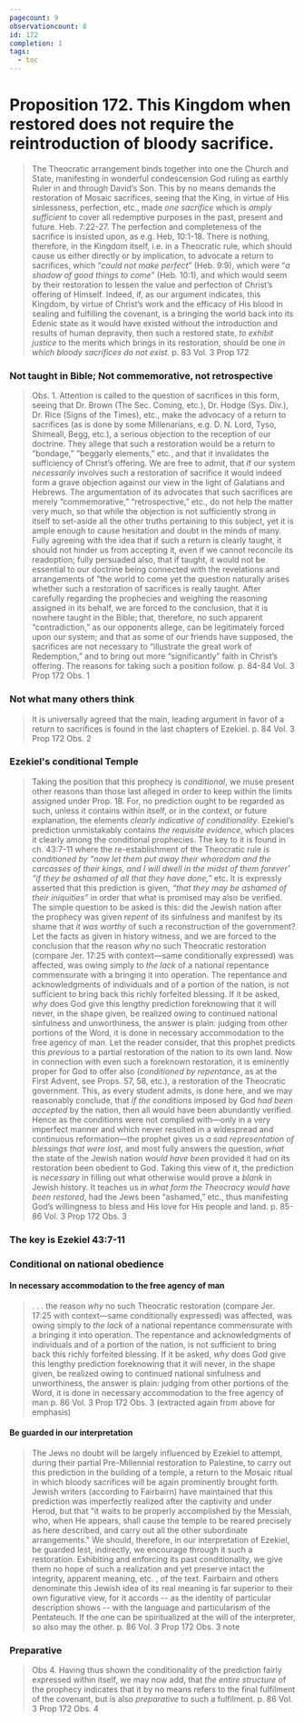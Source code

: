 ```yaml
---
pagecount: 9
observationcount: 8
id: 172
completion: 1
tags:
  - toc
---
```

# Proposition 172. This Kingdom when restored does not require the reintroduction of bloody sacrifice.

>The Theocratic arrangement binds together into one the Church and State, manifesting in wonderful condescension God ruling as earthly Ruler in and through David’s Son. This by no means demands the restoration of Mosaic sacrifices, seeing that the King, in virtue of His sinlessness, perfection, etc., made *one sacrifice* which is *amply sufficient* to cover all redemptive purposes in the past, present and future. Heb. 7:22-27. The perfection and completeness of the sacrifice is insisted upon, as e.g. Heb, 10:1-18. There is nothing, therefore, in the Kingdom itself, i.e. in a Theocratic rule, which should cause us either directly or by implication, to advocate a return to sacrifices, which “*could not make perfect*” (Heb. 9:9), which were “*a shadow of good things to come*” (Heb. 10:1), and which would seem by their restoration to lessen the value and perfection of Christ’s offering of Himself. Indeed, if, as our argument indicates, this Kingdom, by virtue of Christ’s work and the efficacy of His blood in sealing and fulfilling the covenant, is a bringing the world back into its Edenic state as it would have existed without the introduction and results of human depravity, then such a restored state, *to exhibit justice* to the merits which brings in its restoration, should be one *in which bloody sacrifices do not exist*.
  p. 83 Vol. 3 Prop 172 
### Not taught in Bible; Not commemorative, not retrospective
>Obs. 1. Attention is called to the question of sacrifices in this form, seeing that Dr. Brown (The Sec. Coming, etc.), Dr. Hodge (Sys. Div.), Dr. Rice (Signs of the Times), etc., make the advocacy of a return to sacrifices (as is done by some Millenarians, e.g. D. N. Lord, Tyso, Shimeall, Begg, etc.), a serious objection to the reception of our doctrine. They allege that such a restoration would be a return to “bondage,” “beggarly elements,” etc., and that it invalidates the sufficiency of Christ’s offering. We are free to admit, that if our system *necessarily* involves such a restoration of sacrifice it would indeed form a grave objection against our view in the light of Galatians and Hebrews. The argumentation of its advocates that such sacrifices are merely “commemorative,” “retrospective,” etc., do not help the matter very much, so that while the objection is not sufficiently strong in itself to set-aside all the other truths pertaining to this subject, yet it is ample enough to cause hesitation and doubt in the minds of many. Fully agreeing with the idea that if such a return is clearly taught, it should not hinder us from accepting it, even if we cannot reconcile its readoption; fully persuaded also, that if taught, it would not be essential to our doctrine being connected with the revelations and arrangements of “the world to come yet the question naturally arises whether such a restoration of sacrifices is really taught. After carefully regarding the prophecies and weighing the reasoning assigned in its behalf, we are forced to the conclusion, that it is nowhere taught in the Bible; that, therefore, no such apparent “contradiction,” as our opponents allege, can be legitimately forced upon our system; and that as some of our friends have supposed, the sacrifices are not necessary to “illustrate the great work of Redemption,” and to bring out more “significantly” faith in Christ’s offering. The reasons for taking such a position follow.
>p. 84-84 Vol. 3 Prop 172 Obs. 1
### Not what many others think
>It is universally agreed that the main, leading argument in favor of a return to sacrifices is found in the last chapters of Ezekiel.
>p. 84 Vol. 3 Prop 172 Obs. 2
### Ezekiel's conditional Temple 
>Taking the position that this prophecy is *conditional*, we muse present other reasons than those last alleged in order to keep within the limits assigned under Prop. 18. For, no prediction ought to be regarded as such, unless it contains within itself, or in the context, or future explanation, the elements *clearly indicative of conditionality*. Ezekiel’s prediction unmistakably contains *the requisite evidence*, which places it clearly among the conditional prophecies. The key to it is found in ch. 43:7-11 where the re-establishment of the Theocratic rule *is conditioned by “now let them put away their whoredom and the carcasses of their kings, and I will dwell in the midst of them forever’ “if they be ashamed of all that they have done,”* etc. It is expressly asserted that this prediction is given, *“that they may be ashamed of their iniquities”* in order that what is promised may also be verified. The simple question to be asked is this: did the Jewish nation after the prophecy was given *repent* of its sinfulness and manifest by its shame that *it was worthy* of such a reconstruction of the government? Let the facts as given in history witness, and we are forced to the conclusion that the reason *why* no such Theocratic restoration (compare Jer. 17:25 with context—same conditionally expressed) was affected, was owing simply to *the lack* of a national repentance commensurate with a bringing it into operation. The repentance and acknowledgments of individuals and of a portion of the nation, is not sufficient to bring back this richly forfeited blessing. If it be asked, *why* does God give this lengthy prediction foreknowing that it will never, in the shape given, be realized owing to continued national sinfulness and unworthiness, the answer is plain: judging from other portions of the Word, it is done in necessary accommodation to the free agency of man. Let the reader consider, that this prophet predicts this *previous* to a partial restoration of the nation to its own land. Now in connection with even such a foreknown restoration, it is eminently proper for God to offer also (*conditioned by repentance*, as at the First Advent, see Props. 57, 58, etc.), a restoration of the Theocratic government. This, as every student admits, is done here, and we may reasonably conclude, that *if the conditions* imposed by God *had been accepted* by the nation, then all would have been abundantly verified. Hence as the conditions were not complied with—only in a very imperfect manner and which never resulted in a widespread and continuous reformation—the prophet gives us *a sad representation of blessings that were lost*, and most fully answers the question, *what* the state of the Jewish nation *would have been* provided it had on its restoration been obedient to God. Taking this view of it, the prediction is *necessary* in filling out what otherwise would prove a *blank* in Jewish history. It teaches us *in what form the Theocracy would have been restored*, had the Jews been “ashamed,” etc., thus manifesting God’s willingness to bless and His love for His people and land.
>p. 85-86 Vol. 3 Prop 172 Obs. 3

### The key is Ezekiel 43:7-11
### Conditional on national obedience

#### In necessary accommodation to the free agency of man
>. . . the reason *why* no such Theocratic restoration (compare Jer. 17:25 with context—same conditionally expressed) was affected, was owing simply to *the lack* of a national repentance commensurate with a bringing it into operation. The repentance and acknowledgments of individuals and of a portion of the nation, is not sufficient to bring back this richly forfeited blessing. If it be asked, *why* does God give this lengthy prediction foreknowing that it will never, in the shape given, be realized owing to continued national sinfulness and unworthiness, the answer is plain: judging from other portions of the Word, it is done in necessary accommodation to the free agency of man
>p. 86 Vol. 3 Prop 172 Obs. 3 (extracted again from above for emphasis)
#### Be guarded in our interpretation
>The Jews no doubt will be largely influenced by Ezekiel to attempt, during their partial Pre-Millennial restoration to Palestine, to carry out this prediction in the building of a temple, a return to the Mosaic ritual in which bloody sacrifices will be again prominently brought forth.  Jewish writers (according to Fairbairn) have maintained that this prediction was imperfectly realized after the captivity and under Herod, but that "it waits to be properly accomplished by the Messiah, who, when He appears, shall cause the temple to be reared precisely as here described, and carry out all the other subordinate arrangements." We should, therefore, in our interpretation of Ezekiel, be guarded lest, indirectly, we encourage through it such a restoration. Exhibiting and enforcing its past conditionality, we give them no hope of such a realization and yet preserve intact the integrity, apparent meaning, etc. , of the text.  Fairbairn and others denominate this Jewish idea of its real meaning is far superior to their own figurative view, for it accords -- as the identity of particular description shows -- with the language and particularism of the Pentateuch.  If the one can be spiritualized at the will of the interpreter, so also may the other.
>p. 86 Vol. 3 Prop 172 Obs. 3 note
### Preparative
>Obs 4. Having thus shown the conditionality of the prediction fairly expressed within itself, we may now add, that *the entire structure* of the prophecy indicates that it by no means refers to the final fulfilment of the covenant, but is also *preparative* to such a fulfilment.
>p. 86 Vol. 3 Prop 172 Obs. 4















